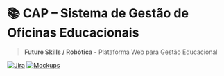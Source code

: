 # 📚 CAP – Sistema de Gestão de Oficinas Educacionais

> **Future Skills / Robótica** - Plataforma Web para Gestão Educacional

[![Jira](Jira)](https://unochapeco-team-fv4k68oc.atlassian.net/jira/software/projects/SCRUM/boards/1/backlog)
[![Mockups](Mockups)](https://preview-image-analysis-kzmqjdmogju1m08iefsa.vusercontent.net/)

